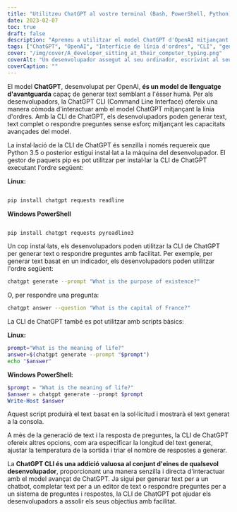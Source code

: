 ```yaml
---
title: "Utilitzeu ChatGPT al vostre terminal (Bash, PowerShell, Python): una introducció a l'eina CLI de ChatGPT per a desenvolupadors"
date: 2023-02-07
toc: true
draft: false
description: "Apreneu a utilitzar el model ChatGPT d'OpenAI mitjançant la còmoda interfície de línia d'ordres (CLI) per generar text i respondre preguntes amb facilitat."
tags: ["ChatGPT", "OpenAI", "Interfície de línia d'ordres", "CLI", "generació de textos", "resposta a la pregunta", "conjunt d'eines per a desenvolupadors", "gestor de paquets pip", "Python 3.5", "PowerShell", "Bash"]
cover: "/img/cover/A_developer_sitting_at_their_computer_typing.png"
coverAlt: "Un desenvolupador assegut al seu ordinador, escrivint al seu teclat amb la CLI de ChatGPT oberta al seu terminal."
coverCaption: ""
---
```


El model **ChatGPT**, desenvolupat per OpenAI, **és un model de llenguatge d'avantguarda** capaç de generar text semblant a l'ésser humà. Per als desenvolupadors, la ChatGPT CLI (Command Line Interface) ofereix una manera còmoda d'interactuar amb el model ChatGPT mitjançant la línia d'ordres. Amb la CLI de ChatGPT, els desenvolupadors poden generar text, text complet o respondre preguntes sense esforç mitjançant les capacitats avançades del model.

La instal·lació de la CLI de ChatGPT és senzilla i només requereix que Python 3.5 o posterior estigui instal·lat a la màquina del desenvolupador. El gestor de paquets pip es pot utilitzar per instal·lar la CLI de ChatGPT executant l'ordre següent:

**Linux:**
```bash

pip install chatgpt requests readline

```

**Windows PowerShell**
```powershell

pip install chatgpt requests pyreadline3

```

Un cop instal·lats, els desenvolupadors poden utilitzar la CLI de ChatGPT per generar text o respondre preguntes amb facilitat. Per exemple, per generar text basat en un indicador, els desenvolupadors poden utilitzar l'ordre següent:

```bash
chatgpt generate --prompt "What is the purpose of existence?"
```

O, per respondre una pregunta:

```bash
chatgpt answer --question "What is the capital of France?"
```

La CLI de ChatGPT també es pot utilitzar amb scripts bàsics:

**Linux:**
```bash
prompt="What is the meaning of life?"
answer=$(chatgpt generate --prompt "$prompt")
echo "$answer"
```

**Windows PowerShell:**
```powershell
$prompt = "What is the meaning of life?"
$answer = chatgpt generate --prompt $prompt
Write-Host $answer
```

Aquest script produirà el text basat en la sol·licitud i mostrarà el text generat a la consola.

A més de la generació de text i la resposta de preguntes, la CLI de ChatGPT ofereix altres opcions, com ara especificar la longitud del text generat, ajustar la temperatura de la sortida i triar el nombre de respostes a generar.

La **ChatGPT CLI és una addició valuosa al conjunt d'eines de qualsevol desenvolupador**, proporcionant una manera senzilla i directa d'interactuar amb el model avançat de ChatGPT. Ja sigui per generar text per a un chatbot, completar text per a un editor de text o respondre preguntes per a un sistema de preguntes i respostes, la CLI de ChatGPT pot ajudar els desenvolupadors a assolir els seus objectius amb facilitat.